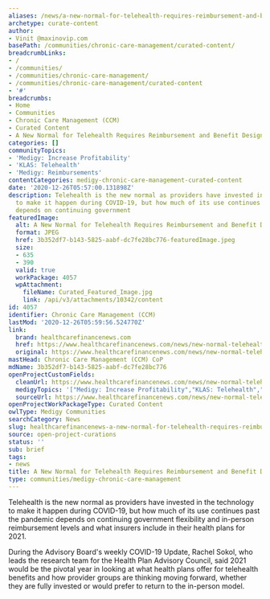 ```yaml
---
aliases: /news/a-new-normal-for-telehealth-requires-reimbursement-and-benefit-design
archetype: curate-content
author:
- Vinit @maxinovip.com
basePath: /communities/chronic-care-management/curated-content/
breadcrumbLinks:
- /
- /communities/
- /communities/chronic-care-management/
- /communities/chronic-care-management/curated-content
- '#'
breadcrumbs:
- Home
- Communities
- Chronic Care Management (CCM)
- Curated Content
- A New Normal for Telehealth Requires Reimbursement and Benefit Design
categories: []
communityTopics:
- 'Medigy: Increase Profitability'
- 'KLAS: Telehealth'
- 'Medigy: Reimbursements'
contentCategories: medigy-chronic-care-management-curated-content
date: '2020-12-26T05:57:00.131898Z'
description: Telehealth is the new normal as providers have invested in the technology
  to make it happen during COVID-19, but how much of its use continues past the pandemic
  depends on continuing government
featuredImage:
  alt: A New Normal for Telehealth Requires Reimbursement and Benefit Design
  format: JPEG
  href: 3b352df7-b143-5825-aabf-dc7fe28bc776-featuredImage.jpeg
  size:
  - 635
  - 390
  valid: true
  workPackage: 4057
  wpAttachment:
    fileName: Curated_Featured_Image.jpg
    link: /api/v3/attachments/10342/content
id: 4057
identifier: Chronic Care Management (CCM)
lastMod: '2020-12-26T05:59:56.524770Z'
link:
  brand: healthcarefinancenews.com
  href: https://www.healthcarefinancenews.com/news/new-normal-telehealth-requires-reimbursement-and-benefit-design
  original: https://www.healthcarefinancenews.com/news/new-normal-telehealth-requires-reimbursement-and-benefit-design
mastHead: Chronic Care Management (CCM) CoP
mdName: 3b352df7-b143-5825-aabf-dc7fe28bc776
openProjectCustomFields:
  cleanUrl: https://www.healthcarefinancenews.com/news/new-normal-telehealth-requires-reimbursement-and-benefit-design
  medigyTopics: '["Medigy: Increase Profitability","KLAS: Telehealth","Medigy: Reimbursements"]'
  sourceUrl: https://www.healthcarefinancenews.com/news/new-normal-telehealth-requires-reimbursement-and-benefit-design
openProjectWorkPackageType: Curated Content
owlType: Medigy Communities
searchCategory: News
slug: healthcarefinancenews-a-new-normal-for-telehealth-requires-reimbursement-and-benefit-design
source: open-project-curations
status: ''
sub: brief
tags:
- news
title: A New Normal for Telehealth Requires Reimbursement and Benefit Design
type: communities/medigy-chronic-care-management
---
```


<p>Telehealth is the new normal as providers have invested in the technology to make it happen during COVID-19, but how much of its use continues past the pandemic depends on continuing government flexibility and in-person reimbursement levels and what insurers include in their health plans for 2021.</p><p>During the Advisory Board's weekly COVID-19 Update, Rachel Sokol, who leads the research team for the Health Plan Advisory Council, said 2021 would be the pivotal year in looking at what health plans offer for telehealth benefits and how provider groups are thinking moving forward, whether they are fully invested or would prefer to return to the in-person model.</p>